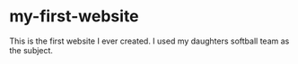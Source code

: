 # my-first-website
This is the first website I ever created.  I used my daughters softball team as the subject.
